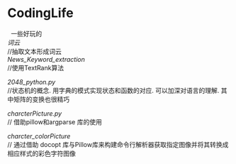# CodingLife
 
一些好玩的   
*词云*  
//抽取文本形成词云  
*News_Keyword_extraction*        
//使用TextRank算法   

*2048_python.py*    
//状态机的概念. 用字典的模式实现状态和函数的对应. 可以加深对语言的理解. 其中矩阵的变换也很精巧

*charcterPicture.py*    
// 借助pillow和argparse 库的使用  

*charcter_colorPicture*    
// 通过借助 docopt 库与Pillow库来构建命令行解析器获取指定图像并将其转换成相应样式的彩色字符图像
